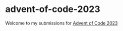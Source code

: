 # advent-of-code-2023
Welcome to my submissions for [Advent of Code 2023](https://adventofcode.com/)
